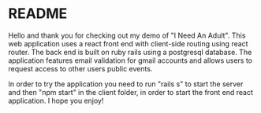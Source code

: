 # README
Hello and thank you for checking out my demo of "I Need An Adult". This web application uses a react front end with client-side routing using react router. The back end is built on ruby rails using a postgresql database. The application features email validation for gmail accounts and allows users to request access to other users public events.

In order to try the application you need to run "rails s" to start the server and then "npm start" in the client folder, in order to start the front end react application. I hope you enjoy! 
